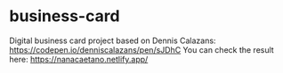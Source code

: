 # business-card

Digital business card project based on Dennis Calazans: https://codepen.io/denniscalazans/pen/sJDhC
You can check the result here: https://nanacaetano.netlify.app/

